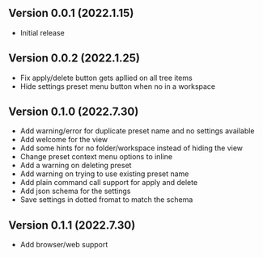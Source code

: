 ## Version 0.0.1 (2022.1.15)

- Initial release


## Version 0.0.2 (2022.1.25)

- Fix apply/delete button gets apllied on all tree items
- Hide settings preset menu button when no in a workspace


## Version 0.1.0 (2022.7.30)

- Add warning/error for duplicate preset name and no settings available
- Add welcome for the view
- Add some hints for no folder/workspace instead of hiding the view
- Change preset context menu options to inline
- Add a warning on deleting preset
- Add warning on trying to use existing preset name
- Add plain command call support for apply and delete
- Add json schema for the settings
- Save settings in dotted fromat to match the schema


## Version 0.1.1 (2022.7.30)

- Add browser/web support
